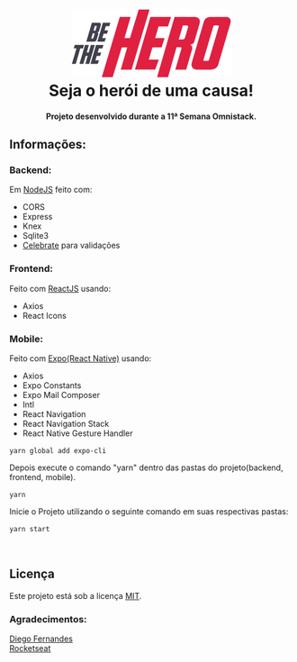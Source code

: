 <h1 align="center">
<img src="mobile\assets\logo@3x.png?raw=true" alt="Logo">
  <br>
  Seja o herói de uma causa! 
  <br>
</h1>


<h4 align="center">Projeto desenvolvido durante a 11ª Semana Omnistack.</h4>

</p>

##  Informações:

### Backend:

Em [NodeJS](https://nodejs.org/) feito com:

- CORS
- Express
- Knex
- Sqlite3
- [Celebrate](https://github.com/arb/celebrate/) para validações

### Frontend:

Feito com [ReactJS](https://reactjs.org/) usando:

- Axios
- React Icons

### Mobile:

Feito com [Expo(React Native)](https://expo.io/) usando:

- Axios
- Expo Constants
- Expo Mail Composer
- Intl
- React Navigation
- React Navigation Stack
- React Native Gesture Handler


```
yarn global add expo-cli
```

Depois execute o comando "yarn" dentro das pastas do projeto(backend, frontend, mobile).

```
yarn
```

Inicie o Projeto utilizando o seguinte comando em suas respectivas pastas:

```
yarn start
```

<br>

## Licença
Este projeto está sob a licença [MIT](LICENSE).

### Agradecimentos:
[Diego Fernandes](https://github.com/diego3g) <br>
[Rocketseat](https://github.com/Rocketseat)
